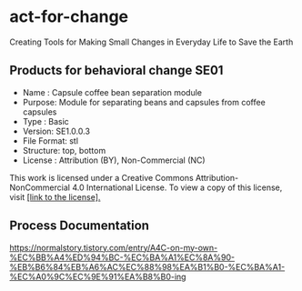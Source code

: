 # act-for-change
Creating Tools for Making Small Changes in Everyday Life to Save the Earth


## Products for behavioral change SE01 
- Name : Capsule coffee bean separation module
- Purpose: Module for separating beans and capsules from coffee capsules   
- Type : Basic
- Version: SE1.0.0.3  
- File Format: stl
- Structure: top, bottom 
- License : Attribution (BY), Non-Commercial (NC)

This work is licensed under a Creative Commons Attribution-NonCommercial 4.0 International License. 
To view a copy of this license, visit [[link to the license].](https://creativecommons.org/licenses/by-nc/4.0/)


## Process Documentation
https://normalstory.tistory.com/entry/A4C-on-my-own-%EC%BB%A4%ED%94%BC-%EC%BA%A1%EC%8A%90-%EB%B6%84%EB%A6%AC%EC%88%98%EA%B1%B0-%EC%BA%A1-%EC%A0%9C%EC%9E%91%EA%B8%B0-ing 

